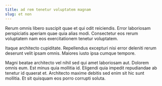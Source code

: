 ```yaml
---
title: ad rem tenetur voluptatem magnam
slug: et non
---
```


Rerum omnis libero suscipit quae et qui odit reiciendis. Error laboriosam perspiciatis aperiam quae quia alias modi. Consectetur eos rerum voluptatem nam eos exercitationem tenetur voluptatem.

Itaque architecto cupiditate. Repellendus excepturi nisi error deleniti rerum deserunt velit ipsam omnis. Maiores iusto ipsa cumque tempore.

Magni beatae architecto vel nihil sed qui amet laboriosam aut. Dolorem omnis eum. Est minus quia mollitia id. Eligendi quia impedit repudiandae ab tenetur id quaerat et. Architecto maxime debitis sed enim sit hic sunt mollitia. Et sit quisquam eos porro corrupti soluta.

